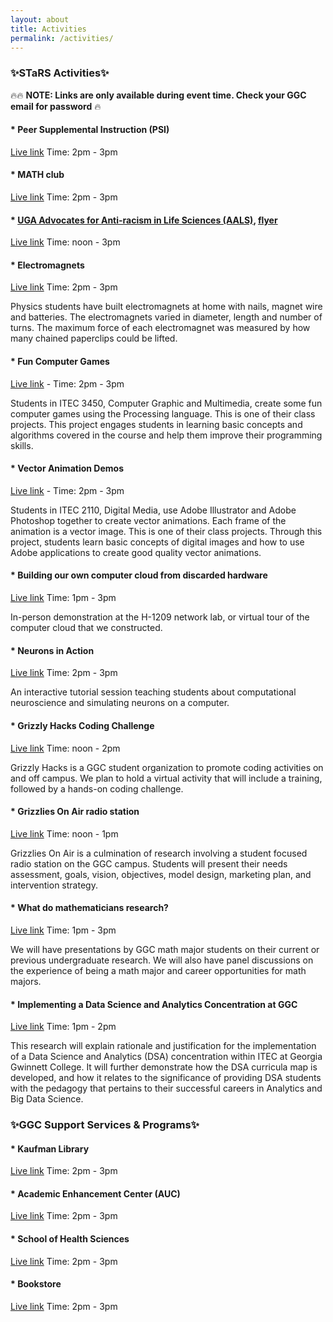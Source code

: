 ```yaml
---
layout: about
title: Activities
permalink: /activities/
---
```


<h3>✨STaRS Activities✨</h3>

🔥🔥 **NOTE: Links are only available during event time. Check your GGC email for password** 🔥
   
#### * Peer Supplemental Instruction (PSI) 
[Live link](https://ggc-edu.zoom.us/j/94831333393) Time: 2pm - 3pm
#### * MATH club 
[Live link](https://ggc-edu.zoom.us/j/94875286625) Time: 2pm - 3pm
#### * [UGA Advocates for Anti-racism in Life Sciences (AALS)](https://aarlifesci.wixsite.com/website), [flyer](/stars2021/images/AARLS-flyer.pdf) 
[Live link](https://ggc-edu.zoom.us/j/98663598491) Time: noon - 3pm
#### * Electromagnets 
[Live link](https://ggc-edu.zoom.us/j/91518743074) Time: 2pm - 3pm

Physics students have built electromagnets at home with nails, magnet wire and batteries.   The electromagnets varied in diameter, length and number of turns.  The maximum force of each electromagnet was measured by how many chained paperclips could be lifted.
#### * Fun Computer Games 
[Live link](https://ggc-edu.zoom.us/j/99038516176) - Time: 2pm - 3pm

Students in ITEC 3450, Computer Graphic and Multimedia, create some fun computer games using the Processing language. This is one of their class projects. This project engages students in learning basic concepts and algorithms covered in the course and help them improve their programming skills.
#### * Vector Animation Demos 
[Live link](https://ggc-edu.zoom.us/j/95078075830) - Time: 2pm - 3pm

Students in ITEC 2110, Digital Media, use Adobe Illustrator and Adobe Photoshop together to create vector animations. Each frame of the animation is a vector image. This is one of their class projects. Through this project, students learn basic concepts of digital images and how to use Adobe applications to create good quality vector animations.
#### * Building our own computer cloud from discarded hardware 
[Live link](https://ggc-edu.zoom.us/j/98549416111) Time: 1pm - 3pm

In-person demonstration at the H-1209 network lab, or virtual tour of the computer cloud that we constructed.
#### * Neurons in Action 
[Live link](https://ggc-edu.zoom.us/j/96010540764) Time: 2pm - 3pm

An interactive tutorial session teaching students about computational neuroscience and simulating neurons on a computer.
#### * Grizzly Hacks Coding Challenge 
[Live link](https://ggc-edu.zoom.us/j/96375517014) Time: noon - 2pm 

Grizzly Hacks is a GGC student organization to promote coding activities on and off campus. We plan to hold a virtual activity that will include a training, followed by a hands-on coding challenge.
#### * Grizzlies On Air radio station 
[Live link](https://ggc-edu.zoom.us/j/98391331527) Time: noon - 1pm

Grizzlies On Air is a culmination of research involving a student focused radio station on the GGC campus.  Students will present their needs assessment, goals, vision, objectives, model design, marketing plan, and intervention strategy.
#### * What do mathematicians research? 
[Live link](https://ggc-edu.zoom.us/j/93110947932) Time: 1pm - 3pm 

We will have presentations by GGC math major students on their current or previous undergraduate research. We will also have panel discussions on the experience of being a math major and career opportunities for math majors.
#### * Implementing a Data Science and Analytics Concentration at GGC  
[Live link](https://ggc-edu.zoom.us/j/95104013486) Time: 1pm - 2pm

This research will explain rationale and justification for the implementation of  a Data Science and Analytics (DSA) concentration within ITEC at Georgia Gwinnett College. It will further demonstrate how the DSA  curricula map is developed, and how it relates to the significance of providing DSA students with the pedagogy that pertains to their successful careers in Analytics and Big Data Science.

<h3>✨GGC Support Services & Programs✨</h3>

#### * Kaufman Library 
[Live link](https://ggc-edu.zoom.us/j/98199772845) Time: 2pm - 3pm

#### * Academic Enhancement Center (AUC)
[Live link](https://ggc-edu.zoom.us/j/94051452456) Time: 2pm - 3pm

#### * School of Health Sciences 
[Live link](https://ggc-edu.zoom.us/j/91639548471) Time: 2pm - 3pm

#### * Bookstore 
[Live link](https://ggc-edu.zoom.us/j/95211602657) Time: 2pm - 3pm


